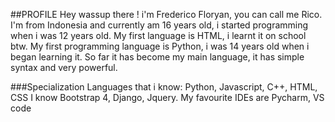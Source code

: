 ##PROFILE
Hey wassup there ! i'm Frederico Floryan, you can call me Rico.
I'm from Indonesia and currently am 16 years old, i started programming when i was 12 years old.
My first language is HTML, i learnt it on school btw.
My first programming language is Python, i was 14 years old when i began learning it. So far it has become my main language, it has simple syntax and very powerful.

###Specialization
Languages that i know: Python, Javascript, C++, HTML, CSS
I know Bootstrap 4, Django, Jquery.
My favourite IDEs are Pycharm, VS code

